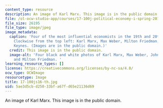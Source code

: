 ```yaml
---
content_type: resource
description: An image of Karl Marx. This image is in the public domain.
file: /ol-ocw-studio-app/courses/17-100j-political-economy-i-spring-2016/5ae3d5cbd25033bfa67fd65e21136d69_17-100js16-th.jpg
file_size: 26195
file_type: image/jpeg
image_metadata:
  caption: 'Four of the most influential economists in the 19th and 20th centuries.
    Clockwise from the top left: Karl Marx, Max Weber, Milton Friedman, and John Maynard
    Keynes. (Images are in the public domain.)'
  credit: This image is in the public domain.
  image-alt: 'Four black and white photos of Karl Marx, Max Weber, John Maynard Keynes,
    and Milton Friedman. '
learning_resource_types: []
license: https://creativecommons.org/licenses/by-nc-sa/4.0/
ocw_type: OCWImage
resourcetype: Image
title: 17-100js16-th.jpg
uid: 5ae3d5cb-d250-33bf-a67f-d65e21136d69
---
```

An image of Karl Marx. This image is in the public domain.